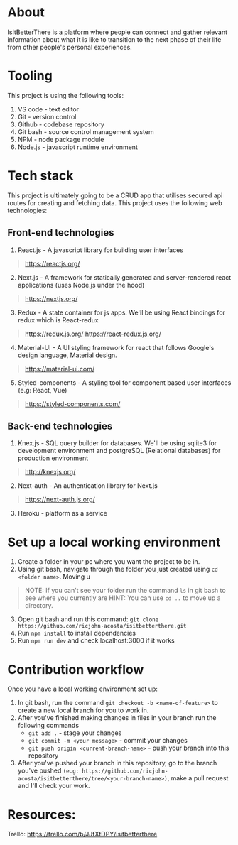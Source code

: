 # About 
IsItBetterThere is a platform where people can connect and gather relevant information about what it is like to transition to the next phase of their life from other people's personal experiences. 

# Tooling
This project is using the following tools: 

1. VS code - text editor
2. Git - version control
3. Github - codebase repository
4. Git bash - source control management system
5. NPM - node package module
6. Node.js - javascript runtime environment

# Tech stack
This project is ultimately going to be a CRUD app that utilises secured api routes for creating and fetching data. This project uses the following web technologies: 

## Front-end technologies
1. React.js - A javascript library for building user interfaces
> https://reactjs.org/
2. Next.js - A framework for statically generated and server-rendered react applications (uses Node.js under the hood)
> https://nextjs.org/
3. Redux - A state container for js apps. We'll be using React bindings for redux which is React-redux
> https://redux.js.org/
> https://react-redux.js.org/
4. Material-UI - A UI styling framework for react that follows Google's design language, Material design.
> https://material-ui.com/
5. Styled-components - A styling tool for component based user interfaces (e.g: React, Vue)
> https://styled-components.com/

## Back-end technologies
1. Knex.js - SQL query builder for databases. We'll be using sqlite3 for development environment and postgreSQL (Relational databases) for production environment
> http://knexjs.org/
2. Next-auth - An authentication library for Next.js
> https://next-auth.js.org/
3. Heroku - platform as a service

# Set up a local working environment
1. Create a folder in your pc where you want the project to be in.
2. Using git bash, navigate through the folder you just created using `cd <folder name>`. Moving u
> NOTE: If you can't see your folder run the command `ls` in git bash to see where you currently are
> HINT: You can use `cd ..` to move up a directory.
3. Open git bash and run this command: `git clone https://github.com/ricjohn-acosta/isitbetterthere.git`
4. Run `npm install` to install dependencies
5. Run `npm run dev` and check localhost:3000 if it works

# Contribution workflow
Once you have a local working environment set up:

1. In git bash, run the command `git checkout -b <name-of-feature>` to create a new local branch for you to work in.
2. After you've finished making changes in files in your branch run the following commands
   * `git add .` - stage your changes
   * `git commit -m <your message>` - commit your changes
   * `git push origin <current-branch-name>` - push your branch into this repository
3. After you've pushed your branch in this repository, go to the branch you've pushed `(e.g: https://github.com/ricjohn-acosta/isitbetterthere/tree/<your-branch-name>)`, make a pull request and I'll check your work.

# Resources:
Trello: https://trello.com/b/JJfXtDPY/isitbetterthere
